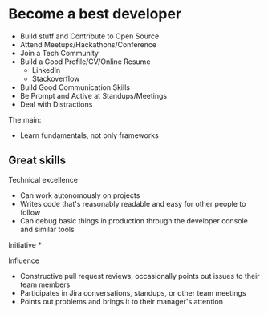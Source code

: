 # Become a best developer

* Build stuff and Contribute to Open Source
* Attend Meetups/Hackathons/Conference
* Join a Tech Community
* Build a Good Profile/CV/Online Resume
  * LinkedIn
  * Stackoverflow
* Build Good Communication Skills
* Be Prompt and Active at Standups/Meetings
* Deal with Distractions

The main:
* Learn fundamentals, not only frameworks

## Great skills

Technical excellence
* Can work autonomously on projects
* Writes code that's reasonably readable and easy for other people to follow
* Can debug basic things in production through the developer console and similar tools

Initiative
*

Influence
* Constructive pull request reviews, occasionally points out issues to their team members
* Participates in Jira conversations, standups, or other team meetings
* Points out problems and brings it to their manager's attention
